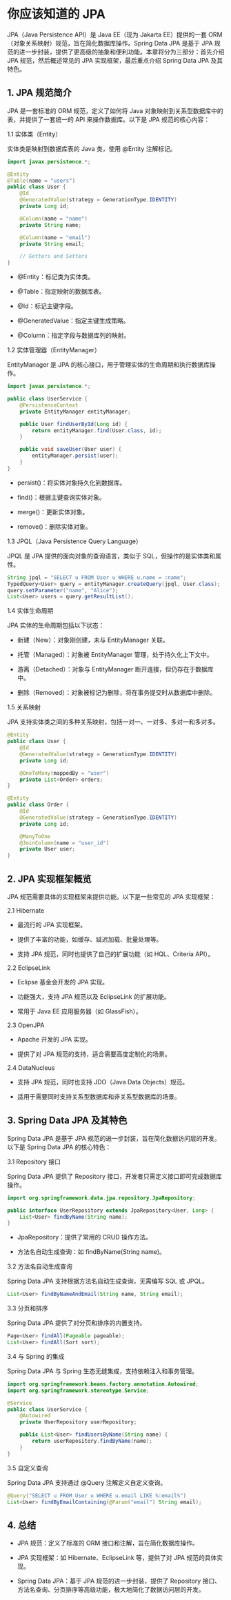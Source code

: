# 你应该知道的 JPA

JPA（Java Persistence API）是 Java EE（现为 Jakarta EE）提供的一套 ORM（对象关系映射）规范，旨在简化数据库操作。Spring Data JPA 是基于 JPA 规范的进一步封装，提供了更高级的抽象和便利功能。本章将分为三部分：首先介绍 JPA 规范，然后概述常见的 JPA 实现框架，最后重点介绍 Spring Data JPA 及其特色。

## 1. JPA 规范简介

JPA 是一套标准的 ORM 规范，定义了如何将 Java 对象映射到关系型数据库中的表，并提供了一套统一的 API 来操作数据库。以下是 JPA 规范的核心内容：

1.1 实体类（Entity）

实体类是映射到数据库表的 Java 类，使用 @Entity 注解标记。

```java
import javax.persistence.*;

@Entity
@Table(name = "users")
public class User {
    @Id
    @GeneratedValue(strategy = GenerationType.IDENTITY)
    private Long id;

    @Column(name = "name")
    private String name;

    @Column(name = "email")
    private String email;

    // Getters and Setters
}
```

- @Entity：标记类为实体类。

- @Table：指定映射的数据库表。

- @Id：标记主键字段。

- @GeneratedValue：指定主键生成策略。

- @Column：指定字段与数据库列的映射。

1.2 实体管理器（EntityManager）

EntityManager 是 JPA 的核心接口，用于管理实体的生命周期和执行数据库操作。

```java
import javax.persistence.*;

public class UserService {
    @PersistenceContext
    private EntityManager entityManager;

    public User findUserById(Long id) {
        return entityManager.find(User.class, id);
    }

    public void saveUser(User user) {
        entityManager.persist(user);
    }
}
```

- persist()：将实体对象持久化到数据库。

- find()：根据主键查询实体对象。

- merge()：更新实体对象。

- remove()：删除实体对象。

1.3 JPQL（Java Persistence Query Language）

JPQL 是 JPA 提供的面向对象的查询语言，类似于 SQL，但操作的是实体类和属性。

```java
String jpql = "SELECT u FROM User u WHERE u.name = :name";
TypedQuery<User> query = entityManager.createQuery(jpql, User.class);
query.setParameter("name", "Alice");
List<User> users = query.getResultList();
```

1.4 实体生命周期

JPA 实体的生命周期包括以下状态：

- 新建（New）：对象刚创建，未与 EntityManager 关联。

- 托管（Managed）：对象被 EntityManager 管理，处于持久化上下文中。

- 游离（Detached）：对象与 EntityManager 断开连接，但仍存在于数据库中。

- 删除（Removed）：对象被标记为删除，将在事务提交时从数据库中删除。

1.5 关系映射

JPA 支持实体类之间的多种关系映射，包括一对一、一对多、多对一和多对多。

```java
@Entity
public class User {
    @Id
    @GeneratedValue(strategy = GenerationType.IDENTITY)
    private Long id;

    @OneToMany(mappedBy = "user")
    private List<Order> orders;
}

@Entity
public class Order {
    @Id
    @GeneratedValue(strategy = GenerationType.IDENTITY)
    private Long id;

    @ManyToOne
    @JoinColumn(name = "user_id")
    private User user;
}
```

## 2. JPA 实现框架概览

JPA 规范需要具体的实现框架来提供功能。以下是一些常见的 JPA 实现框架：

2.1 Hibernate

- 最流行的 JPA 实现框架。

- 提供了丰富的功能，如缓存、延迟加载、批量处理等。

- 支持 JPA 规范，同时也提供了自己的扩展功能（如 HQL、Criteria API）。

2.2 EclipseLink

- Eclipse 基金会开发的 JPA 实现。

- 功能强大，支持 JPA 规范以及 EclipseLink 的扩展功能。

- 常用于 Java EE 应用服务器（如 GlassFish）。

2.3 OpenJPA

- Apache 开发的 JPA 实现。

- 提供了对 JPA 规范的支持，适合需要高度定制化的场景。

2.4 DataNucleus

- 支持 JPA 规范，同时也支持 JDO（Java Data Objects）规范。

- 适用于需要同时支持关系型数据库和非关系型数据库的场景。

## 3. Spring Data JPA 及其特色

Spring Data JPA 是基于 JPA 规范的进一步封装，旨在简化数据访问层的开发。以下是 Spring Data JPA 的核心特色：

3.1 Repository 接口

Spring Data JPA 提供了 Repository 接口，开发者只需定义接口即可完成数据库操作。

```java
import org.springframework.data.jpa.repository.JpaRepository;

public interface UserRepository extends JpaRepository<User, Long> {
    List<User> findByName(String name);
}
```

- JpaRepository：提供了常用的 CRUD 操作方法。

- 方法名自动生成查询：如 findByName(String name)。

3.2 方法名自动生成查询

Spring Data JPA 支持根据方法名自动生成查询，无需编写 SQL 或 JPQL。

```java
List<User> findByNameAndEmail(String name, String email);
```

3.3 分页和排序

Spring Data JPA 提供了对分页和排序的内置支持。

```java
Page<User> findAll(Pageable pageable);
List<User> findAll(Sort sort);
```

3.4 与 Spring 的集成

Spring Data JPA 与 Spring 生态无缝集成，支持依赖注入和事务管理。

```java
import org.springframework.beans.factory.annotation.Autowired;
import org.springframework.stereotype.Service;

@Service
public class UserService {
    @Autowired
    private UserRepository userRepository;

    public List<User> findUsersByName(String name) {
        return userRepository.findByName(name);
    }
}
```

3.5 自定义查询

Spring Data JPA 支持通过 @Query 注解定义自定义查询。

```java
@Query("SELECT u FROM User u WHERE u.email LIKE %:email%")
List<User> findByEmailContaining(@Param("email") String email);
```

## 4. 总结

- JPA 规范：定义了标准的 ORM 接口和注解，旨在简化数据库操作。

- JPA 实现框架：如 Hibernate、EclipseLink 等，提供了对 JPA 规范的具体实现。

- Spring Data JPA：基于 JPA 规范的进一步封装，提供了 Repository 接口、方法名查询、分页排序等高级功能，极大地简化了数据访问层的开发。